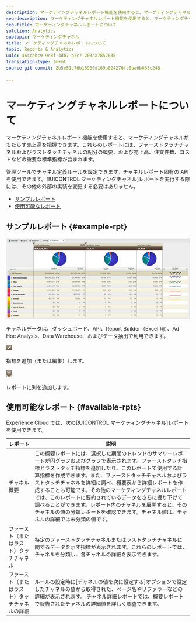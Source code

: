 ```yaml
---
description: マーケティングチャネルレポート機能を使用すると、マーケティングチャネルがもたらす売上高を把握できます。これらのレポートには、ファーストタッチチャネルおよびラストタッチチャネルの配分の概要、および売上高、注文件数、コストなどの重要な標準指標が含まれます。
seo-description: マーケティングチャネルレポート機能を使用すると、マーケティングチャネルがもたらす売上高を把握できます。これらのレポートには、ファーストタッチチャネルおよびラストタッチチャネルの配分の概要、および売上高、注文件数、コストなどの重要な標準指標が含まれます。
seo-title: マーケティングチャネルレポートについて
solution: Analytics
subtopic: マーケティングチャネル
title: マーケティングチャネルレポートについて
topic: Reports & Analytics
uuid: 464cabc9-9e8f-4db7-a7c7-203aa7852635
translation-type: tm+mt
source-git-commit: 2b5e51e76b18980d169a024276fc0aa6b085c248

---
```



# マーケティングチャネルレポートについて

マーケティングチャネルレポート機能を使用すると、マーケティングチャネルがもたらす売上高を把握できます。これらのレポートには、ファーストタッチチャネルおよびラストタッチチャネルの配分の概要、および売上高、注文件数、コストなどの重要な標準指標が含まれます。

管理ツールでチャネル定義ルールを設定できます。チャネルレポート固有の API を使用できます。[!UICONTROL マーケティングチャネル]レポートを実行する際には、その他の外部の実装を変更する必要はありません。

* [サンプルレポート](/help/components/c-marketing-channels/c-overview.md)
* [使用可能なレポート](/help/components/c-marketing-channels/c-overview.md)

## サンプルレポート {#example-rpt}

![](assets/overview.png)

チャネルデータは、ダッシュボード、API、Report Builder（Excel 用）、Ad Hoc Analysis、Data Warehouse、およびデータ抽出で利用できます。

![](assets/metric_edit_icon.png)

指標を追加（または編集）します。

![](assets/add_column_icon.png)

 レポートに列を追加します。

## 使用可能なレポート {#available-rpts}

Experience Cloud では、次の[!UICONTROL マーケティングチャネル]レポートを使用できます。

| レポート | 説明 |
|--- |--- |
| チャネル概要 |  この概要レポートには、選択した期間のトレンドのサマリーレポートが円グラフおよびグラフで表示されます。ファーストタッチ指標とラストタッチ指標を追加したり、このレポートで使用する計算指標を作成できます。また、ファーストタッチチャネルおよびラストタッチチャネルを詳細に調べ、概要表から詳細レポートを作成することも可能です。その他のマーケティングチャネルレポートでは、このレポートに要約されているデータをさらに掘り下げて調べることができます。レポート内のチャネルを展開すると、そのチャネルの値の分類レポートを確認できます。チャネル値は、チャネルの詳細では未分類の値です。 |
| ファースト（またはラスト）タッチチャネル | 特定のファーストタッチチャネルまたはラストタッチチャネルに関するデータを示す指標が表示されます。これらのレポートでは、チャネルを分類し、各チャネルの詳細を表示できます。 |
| ファースト（またはラスト）タッチチャネルの詳細 | ルールの設定時に[チャネルの値を次に設定する]オプションで設定したチャネルの値から取得された、ページ名やリファラーなどの詳細が表示されます。 チャネル詳細レポートでは、概要レポートで報告されたチャネルの詳細値を詳しく調査できます。 |
